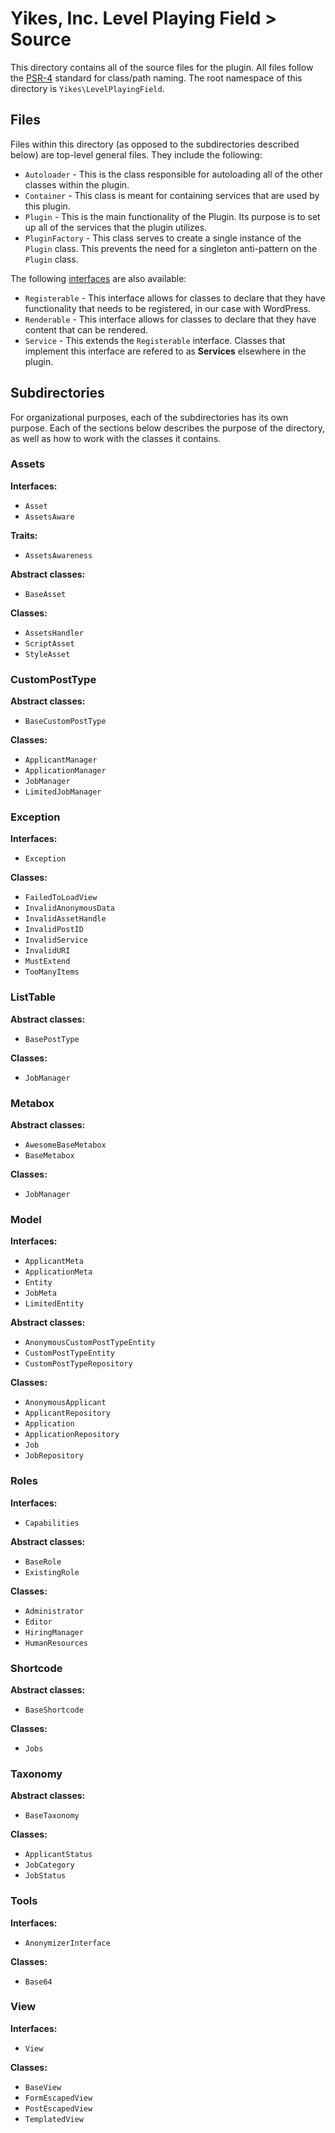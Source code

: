 # Yikes, Inc. Level Playing Field > Source

This directory contains all of the source files for the plugin. All files follow the [PSR-4](http://www.php-fig.org/psr/psr-4/) standard for class/path naming. The root namespace of this directory is `Yikes\LevelPlayingField`.

## Files

Files within this directory (as opposed to the subdirectories described below) are top-level general files. They include the following:

* `Autoloader` - This is the class responsible for autoloading all of the other classes within the plugin.
* `Container` - This class is meant for containing services that are used by this plugin.
* `Plugin` - This is the main functionality of the Plugin. Its purpose is to set up all of the services that the plugin utilizes.
* `PluginFactory` - This class serves to create a single instance of the `Plugin` class. This prevents the need for a singleton anti-pattern on the `Plugin` class.

The following [interfaces](http://php.net/manual/en/language.oop5.interfaces.php) are also available:

* `Registerable` - This interface allows for classes to declare that they have functionality that needs to be registered, in our case with WordPress.
* `Renderable` - This interface allows for classes to declare that they have content that can be rendered.
* `Service` - This extends the `Registerable` interface. Classes that implement this interface are refered to as **Services** elsewhere in the plugin.

## Subdirectories

For organizational purposes, each of the subdirectories has its own purpose. Each of the sections below describes the purpose of the directory, as well as how to work with the classes it contains.

### Assets

**Interfaces:**

* `Asset`
* `AssetsAware`

**Traits:**

* `AssetsAwareness`

**Abstract classes:**

* `BaseAsset`

**Classes:**

* `AssetsHandler`
* `ScriptAsset`
* `StyleAsset`

### CustomPostType

**Abstract classes:**

* `BaseCustomPostType`

**Classes:**

* `ApplicantManager`
* `ApplicationManager`
* `JobManager`
* `LimitedJobManager`

### Exception

**Interfaces:**

* `Exception`

**Classes:**

* `FailedToLoadView`
* `InvalidAnonymousData`
* `InvalidAssetHandle`
* `InvalidPostID`
* `InvalidService`
* `InvalidURI`
* `MustExtend`
* `TooManyItems`

### ListTable

**Abstract classes:**

* `BasePostType`

**Classes:**

* `JobManager`

### Metabox

**Abstract classes:**

* `AwesomeBaseMetabox`
* `BaseMetabox`

**Classes:**

* `JobManager`

### Model

**Interfaces:**

* `ApplicantMeta`
* `ApplicationMeta`
* `Entity`
* `JobMeta`
* `LimitedEntity`

**Abstract classes:**

* `AnonymousCustomPostTypeEntity`
* `CustomPostTypeEntity`
* `CustomPostTypeRepository`

**Classes:**

* `AnonymousApplicant`
* `ApplicantRepository`
* `Application`
* `ApplicationRepository`
* `Job`
* `JobRepository`

### Roles

**Interfaces:**

* `Capabilities`

**Abstract classes:**

* `BaseRole`
* `ExistingRole`

**Classes:**

* `Administrator`
* `Editor`
* `HiringManager`
* `HumanResources`

### Shortcode

**Abstract classes:**

* `BaseShortcode`

**Classes:**

* `Jobs`

### Taxonomy

**Abstract classes:**

* `BaseTaxonomy`

**Classes:**

* `ApplicantStatus`
* `JobCategory`
* `JobStatus`

### Tools

**Interfaces:**

* `AnonymizerInterface`

**Classes:**

* `Base64`

### View

**Interfaces:**

* `View`

**Classes:**

* `BaseView`
* `FormEscapedView`
* `PostEscapedView`
* `TemplatedView`
